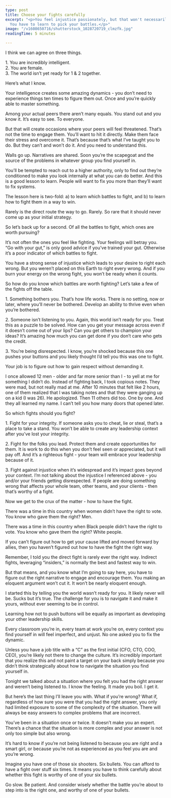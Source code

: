 ```yaml
---
type: post
title: Choose your fights carefully
excerpt: "<p>You feel injustice passionately, but that won't necessarily serve you.
  You have to learn to pick your battles.</p>"
image: "/v1608650716/shutterstock_1028720719_clmzfk.jpg"
readingTime: 5 minutes

---
```

I think we can agree on three things.

1\. You are incredibly intelligent.  
2\. You are female.  
3\. The world isn’t yet ready for 1 & 2 together.

Here’s what I know.

Your intelligence creates some amazing dynamics - you don’t need to experience things ten times to figure them out. Once and you’re quickly able to master something.

Among your actual peers there aren’t many equals. You stand out and you know it. It’s easy to see. To everyone.

But that will create occasions where your peers will feel threatened. That’s not the time to engage them. You’ll want to hit it directly. Make them face their stress and overcome it. That’s because that’s what I’ve taught you to do. But they can’t and won’t do it. And you need to understand this.

Walls go up. Narratives are shared. Soon you’re the scapegoat and the source of the problems in whatever group you find yourself in.

You’ll be tempted to reach out to a higher authority, only to find out they’re conditioned to make you look internally at what you can do better. And this is a good lesson to learn. People will want to fix you more than they’ll want to fix systems.

The lesson here is two-fold: a) to learn which battles to fight, and b) to learn how to fight them in a way to win.

Rarely is the direct route the way to go. Rarely. So rare that it should never come up as your initial strategy.

So let’s back up for a second. Of all the battles to fight, which ones are worth pursuing?

It’s not often the ones you feel like fighting. Your feelings will betray you. “Go with your gut,” is only good advice if you’ve trained your gut. Otherwise it’s a poor indicator of which battles to fight.

You have a strong sense of injustice which leads to your desire to right each wrong. But you weren’t placed on this Earth to right every wrong. And if you burn your energy on the wrong fight, you won’t be ready when it counts.

So how do you know which battles are worth fighting? Let’s take a few of the fights off the table.

1\. Something bothers you. That’s how life works. There is no setting, now or later, where you’ll never be bothered. Develop an ability to thrive even when you’re bothered.

2\. Someone isn’t listening to you. Again, this world isn’t ready for you. Treat this as a puzzle to be solved. How can you get your message across even if it doesn’t come out of your lips? Can you get others to champion your ideas? It’s amazing how much you can get done if you don’t care who gets the credit.

3\. You’re being disrespected. I know, you’re shocked because this one pushes your buttons and you likely thought I’d tell you this was one to fight.

Your job is to figure out how to gain respect without demanding it.

I once allowed 12 men - older and far more senior than I - to yell at me for something I didn’t do. Instead of fighting back, I took copious notes. They were mad, but not really mad at me. After 10 minutes that felt like 2 hours, one of them realized that I was taking notes and that they were ganging up on a kid (I was 26). He apologized. Then 11 others did too. One by one. And they all learned my name. I can’t tell you how many doors that opened later.

So which fights should you fight?

1\. Fight for your integrity. If someone asks you to cheat, lie or steal, that’s a place to take a stand. You won’t be able to create any leadership context after you’ve lost your integrity.

2\. Fight for the folks you lead. Protect them and create opportunities for them. It is work to do this when you don’t feel seen or appreciated, but it will pay off. And it’s a righteous fight - your team will embrace your leadership because of it.

3\. Fight against injustice when it’s widespread and it’s impact goes beyond your context. I’m not talking about the injustice I referenced above - you and/or your friends getting disrespected. If people are doing something wrong that affects your whole team, other teams, and your clients - then that’s worthy of a fight.

Now we get to the crux of the matter - how to have the fight.

There was a time in this country when women didn’t have the right to vote. You know who gave them the right? Men.

There was a time in this country when Black people didn’t have the right to vote. You know who gave them the right? White people.

If you can’t figure out how to get your cause lifted and moved forward by allies, then you haven’t figured out how to have the fight the right way.

Remember, I told you the direct fight is rarely ever the right way. Indirect fights, leveraging “insiders,” is normally the best and fastest way to win.

But that means, and you know what I’m going to say here, you have to figure out the right narrative to engage and encourage them. You making an eloquent argument won’t cut it. It won’t be nearly eloquent enough.

I started this by telling you the world wasn’t ready for you. It likely never will be. Sucks but it’s true. The challenge for you is to navigate it and make it yours, without ever seeming to be in control.

Learning how not to push buttons will be equally as important as developing your other leadership skills.

Every classroom you’re in, every team at work you’re on, every context you find yourself in will feel imperfect, and unjust. No one asked you to fix the dynamic.

Unless you have a job title with a “C” as the first initial (CFO, CTO, COO, CEO), you’re likely not there to change the culture. It’s incredibly important that you realize this and not paint a target on your back simply because you didn’t think strategically about how to navigate the situation you find yourself in.

Tonight we talked about a situation where you felt you had the right answer and weren’t being listened to. I know the feeling. It made you boil. I get it.

But here’s the last thing I’ll leave you with. What if you’re wrong? What if, regardless of how sure you were that you had the right answer, you only had limited exposure to some of the complexity of the situation. There will always be easy answers to complex problems that are incorrect.

You’ve been in a situation once or twice. It doesn’t make you an expert. There’s a chance that the situation is more complex and your answer is not only too simple but also wrong.

It’s hard to know if you’re not being listened to because you are right and a smart girl, or because you’re not as experienced as you feel you are and you’re wrong.

Imagine you have one of those six shooters. Six bullets. You can afford to have a fight over stuff six times. It means you have to think carefully about whether this fight is worthy of one of your six bullets.

Go slow. Be patient. And consider wisely whether the battle you’re about to step into is the right one, and worthy of one of your bullets.